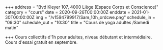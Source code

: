 +++
address = "Bvd Kleyer 107, 4000 Liège (Espace Corps et Conscience)"
category = "cours"
date = 2020-09-26T00:00:00Z
enddate = 2021-01-30T00:00:00Z
img = "/v1594799917/Sam_10h_ordcwe.png"
schedule_in = "09:30"
schedule_out = "10:30"
title = "Cours de yoga adultes /Samedi matin"

+++
Cours collectifs d'1h pour adultes, niveau débutant et intermédiaire. Cours d'essai gratuit en septembre.